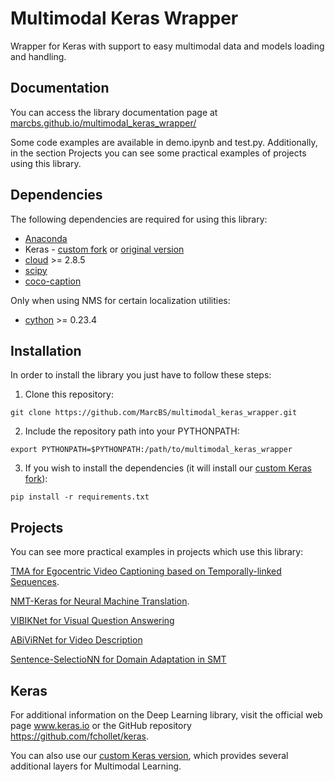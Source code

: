 # Multimodal Keras Wrapper
Wrapper for Keras with support to easy multimodal data and models loading and handling.


## Documentation

You can access the library documentation page at [marcbs.github.io/multimodal_keras_wrapper/](http://marcbs.github.io/multimodal_keras_wrapper/)

Some code examples are available in demo.ipynb and test.py. Additionally, in the section Projects you can see some practical examples of projects using this library.


## Dependencies

The following dependencies are required for using this library:

 - [Anaconda](https://www.continuum.io/downloads)
 - Keras - [custom fork](https://github.com/MarcBS/keras) or [original version](https://github.com/fchollet/keras)
 - [cloud](https://pypi.python.org/pypi/cloud/2.8.5) >= 2.8.5
 - [scipy](https://pypi.python.org/pypi/scipy/0.7.0)
 - [coco-caption](https://github.com/lvapeab/coco-caption.git)

Only when using NMS for certain localization utilities:
 - [cython](https://pypi.python.org/pypi/Cython/0.25.2) >= 0.23.4


## Installation

In order to install the library you just have to follow these steps:

1) Clone this repository:
```
git clone https://github.com/MarcBS/multimodal_keras_wrapper.git
```

2) Include the repository path into your PYTHONPATH:
```
export PYTHONPATH=$PYTHONPATH:/path/to/multimodal_keras_wrapper
```

3) If you wish to install the dependencies (it will install our [custom Keras fork](https://github.com/MarcBS/keras)):
```
pip install -r requirements.txt
```


## Projects

You can see more practical examples in projects which use this library:

[TMA for Egocentric Video Captioning based on Temporally-linked Sequences](https://github.com/MarcBS/TMA).

[NMT-Keras for Neural Machine Translation](https://github.com/MarcBS/TMA).

[VIBIKNet for Visual Question Answering](https://github.com/MarcBS/VIBIKNet)

[ABiViRNet for Video Description](https://github.com/lvapeab/ABiViRNet)

[Sentence-SelectioNN for Domain Adaptation in SMT](https://github.com/lvapeab/sentence-selectioNN)


## Keras

For additional information on the Deep Learning library, visit the official web page www.keras.io or the GitHub repository https://github.com/fchollet/keras.

You can also use our [custom Keras version](https://github.com/MarcBS/keras), which provides several additional layers for Multimodal Learning.
